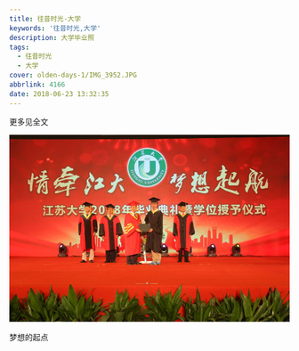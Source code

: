 ```yaml
---
title: 往昔时光-大学
keywords: '往昔时光,大学'
description: 大学毕业照
tags:
  - 往昔时光
  - 大学
cover: olden-days-1/IMG_3952.JPG
abbrlink: 4166
date: 2018-06-23 13:32:35
---
```


更多见全文

<!-- more -->

![学位授予](olden-days-1/IMG_3952.JPG)

梦想的起点

